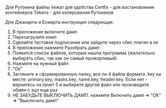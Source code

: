 Для Рутокена файлы лежат для удобства 
Certfix - для востановления контейнеров
Tokens - для копирования Рутокенов 

Для Джакарты и Есмарта инструкция следующая:

1. В приложение включите дамп
2. Перезагрузите комп
3. Сделайте тестовое подписание или зайдите через сбис плагин в лк
4. В приложение нажмите Разобрать дамп
5. Появится список файлов, которые нашла программа (желательно выбирать сбис, так как он самый прожорливый)
6. Нажмите на нужный файл
7. "Ок"
8. Загляните в сформированную папку, все ли 4 файла формата .key на месте: primary.key, masks.key, name.key, header.key. Если нет - вернитесь на пункт 5 и выбирете другой файл или произведите обмен с эцп еще раз
9. НЕ ЗАБУДЬТЕ ВЫКЛЮЧИТЬ ДАМП. нажмите Включить дамп => "ОК" => "Выключить дамп"
